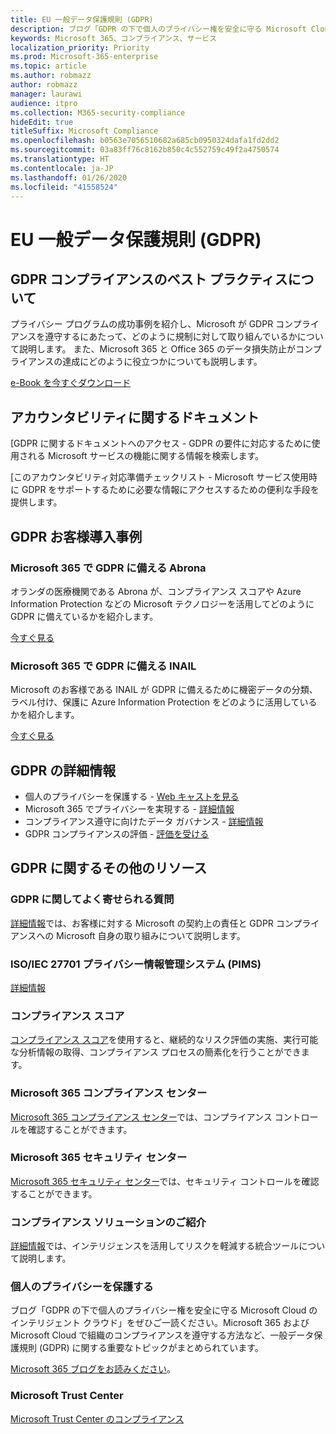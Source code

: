 ```yaml
---
title: EU 一般データ保護規則 (GDPR)
description: ブログ「GDPR の下で個人のプライバシー権を安全に守る Microsoft Cloud のインテリジェント クラウド」をぜひご一読ください。Microsoft 365 および Microsoft Cloud で組織のコンプライアンスを遵守する方法など、一般データ保護規則 (GDPR) に関する重要なトピックがまとめられています。
keywords: Microsoft 365、コンプライアンス、サービス
localization_priority: Priority
ms.prod: Microsoft-365-enterprise
ms.topic: article
ms.author: robmazz
author: robmazz
manager: laurawi
audience: itpro
ms.collection: M365-security-compliance
hideEdit: true
titleSuffix: Microsoft Compliance
ms.openlocfilehash: b0563e7056510682a685cb0950324dafa1fd2dd2
ms.sourcegitcommit: 03a83ff76c8162b850c4c552759c49f2a4750574
ms.translationtype: HT
ms.contentlocale: ja-JP
ms.lasthandoff: 01/26/2020
ms.locfileid: "41558524"
---
```

# <a name="general-data-protection-regulation-gdpr"></a>EU 一般データ保護規則 (GDPR)

## <a name="learn-about-gdpr-compliance-best-practices"></a>GDPR コンプライアンスのベスト プラクティスについて

プライバシー プログラムの成功事例を紹介し、Microsoft が GDPR コンプライアンスを遵守するにあたって、どのように規制に対して取り組んでいるかについて説明します。 また、Microsoft 365 と Office 365 のデータ損失防止がコンプライアンスの達成にどのように役立つかについても説明します。

[e-Book を今すぐダウンロード](https://go.microsoft.com/fwlink/p/?linkid=2048383)

## <a name="accountability-documentation"></a>アカウンタビリティに関するドキュメント

[GDPR に関するドキュメントへのアクセス - GDPR の要件に対応するために使用される Microsoft サービスの機能に関する情報を検索します。

[このアカウンタビリティ対応準備チェックリスト - Microsoft サービス使用時に GDPR をサポートするために必要な情報にアクセスするための便利な手段を提供します。

## <a name="gdpr-customer-stories"></a>GDPR お客様導入事例

### <a name="abrona-prepares-for-gdpr-with-microsoft-365"></a>Microsoft 365 で GDPR に備える Abrona

オランダの医療機関である Abrona が、コンプライアンス スコアや Azure Information Protection などの Microsoft テクノロジーを活用してどのように GDPR に備えているかを紹介します。

[今すぐ見る](https://go.microsoft.com/fwlink/p/?linkid=2048705)

### <a name="inail-prepares-for-gdpr-with-microsoft-365"></a>Microsoft 365 で GDPR に備える INAIL

Microsoft のお客様である INAIL が GDPR に備えるために機密データの分類、ラベル付け、保護に Azure Information Protection をどのように活用しているかを紹介します。

[今すぐ見る](https://go.microsoft.com/fwlink/p/?linkid=2048894)

## <a name="more-information-on-gdpr"></a>GDPR の詳細情報

- 個人のプライバシーを保護する - [Web キャストを見る](https://go.microsoft.com/fwlink/p/?linkid=2048711)
- Microsoft 365 でプライバシーを実現する - [詳細情報](https://go.microsoft.com/fwlink/p/?linkid=2048712)
- コンプライアンス遵守に向けたデータ ガバナンス - [詳細情報](https://go.microsoft.com/fwlink/p/?linkid=2052751)
- GDPR コンプライアンスの評価 - [評価を受ける](https://go.microsoft.com/fwlink/?linkid=2048712)

## <a name="additional-gdpr-resources"></a>GDPR に関するその他のリソース

### <a name="gdpr-faq"></a>GDPR に関してよく寄せられる質問

[詳細情報](https://www.microsoft.com/trust-center/privacy/gdpr-faqs)では、お客様に対する Microsoft の契約上の責任と GDPR コンプライアンスへの Microsoft 自身の取り組みについて説明します。

### <a name="isoiec-27701-privacy-information-management-system-pims"></a>ISO/IEC 27701 プライバシー情報管理システム (PIMS)

[詳細情報](offering-iso-27701.md)

### <a name="compliance-score"></a>コンプライアンス スコア

[コンプライアンス スコア](compliance-score.md)を使用すると、継続的なリスク評価の実施、実行可能な分析情報の取得、コンプライアンス プロセスの簡素化を行うことができます。

### <a name="microsoft-365-compliance-center"></a>Microsoft 365 コンプライアンス センター

[Microsoft 365 コンプライアンス センター](microsoft-365-compliance-center.md)では、コンプライアンス コントロールを確認することができます。

### <a name="microsoft-365-security-center"></a>Microsoft 365 セキュリティ センター

[Microsoft 365 セキュリティ センター](https://docs.microsoft.com/microsoft-365/security/mtp/overview-security-center)では、セキュリティ コントロールを確認することができます。

### <a name="discover-compliance-solutions"></a>コンプライアンス ソリューションのご紹介

[詳細情報](https://products.office.com/business/security-and-compliance/compliance-solutions)では、インテリジェンスを活用してリスクを軽減する統合ツールについて説明します。

### <a name="safeguard-individual-privacy"></a>個人のプライバシーを保護する

ブログ「GDPR の下で個人のプライバシー権を安全に守る Microsoft Cloud のインテリジェント クラウド」をぜひご一読ください。Microsoft 365 および Microsoft Cloud で組織のコンプライアンスを遵守する方法など、一般データ保護規則 (GDPR) に関する重要なトピックがまとめられています。

[Microsoft 365 ブログをお読みください](https://go.microsoft.com/fwlink/p/?linkid=2048733)。

### <a name="microsoft-trust-center"></a>Microsoft Trust Center

[Microsoft Trust Center のコンプライアンス](https://www.microsoft.com/trust-center/compliance/compliance-overview)
